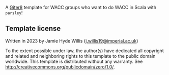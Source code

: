 A [Giter8][g8] template for WACC groups who want to do WACC in Scala with `parsley`!

Template license
----------------
Written in 2023 by Jamie Hyde Willis (j.willis19@imperial.ac.uk)

To the extent possible under law, the author(s) have dedicated all copyright and related
and neighboring rights to this template to the public domain worldwide.
This template is distributed without any warranty. See <http://creativecommons.org/publicdomain/zero/1.0/>.

[g8]: http://www.foundweekends.org/giter8/
